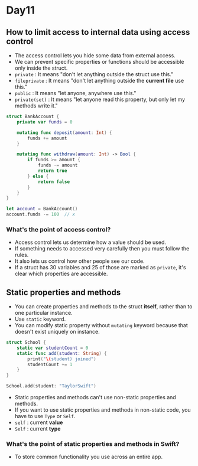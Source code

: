 # Day11

## How to limit access to internal data using access control

- The access control lets you hide some data from external access.
- We can prevent specific properties or functions should be accessible only inside the struct.
- `private` : It means "don't let anything outside the struct use this."
- `fileprivate` : It means "don't let anything outside the **current file** use this."
- `public` : It means "let anyone, anywhere use this."
- `private(set)` : It means "let anyone read this property, but only let my methods write it."

```swift
struct BankAccount {
    private var funds = 0

    mutating func deposit(amount: Int) {
        funds += amount
    }

    mutating func withdraw(amount: Int) -> Bool {
        if funds >= amount {
            funds -= amount
            return true
        } else {
            return false
        }
    }
}

let account = BankAccount()
account.funds -= 100  // x
```

### What's the point of access control?

- Access control lets us determine how a value should be used.
- If something needs to accessed very carefully then you must follow the rules.
- It also lets us control how other people see our code.
- If a struct has 30 variables and 25 of those are marked as `private`, it's clear which properties are accessible.

## Static properties and methods

- You can create properties and methods to the struct **itself**, rather than to one particular instance.
- Use `static` keyword.
- You can modify static property without `mutating` keyword because that doesn't exist uniquely on instance.

```swift
struct School {
    static var studentCount = 0
    static func add(student: String) {
        print("\(student) joined")
        studentCount += 1
    }
}

School.add(student: "TaylorSwift")
```

- Static properties and methods can't use non-static properties and methods.
- If you want to use static properties and methods in non-static code, you have to use `Type` or `Self`.
- `self` : current **value**
- `Self` : current **type**

### What's the point of static properties and methods in Swift?

- To store common functionality you use across an entire app.